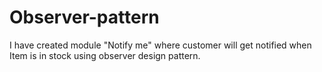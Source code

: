 # Observer-pattern

I have created module "Notify me" where customer will get notified when Item is in stock using observer design pattern.
